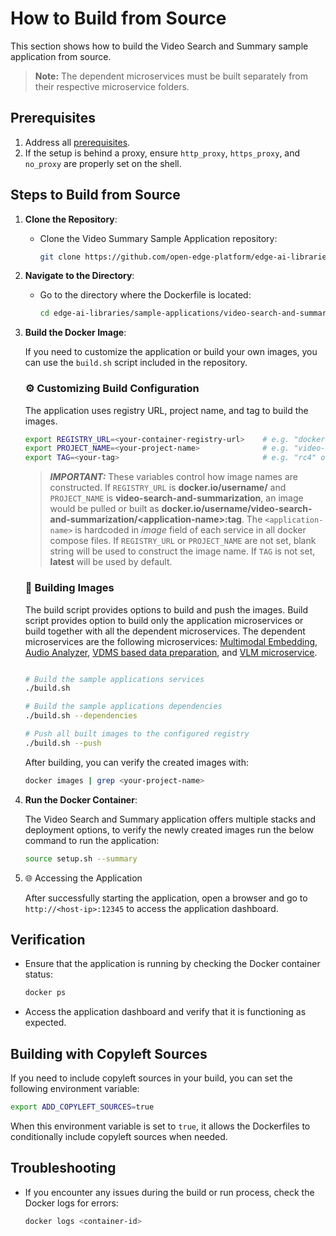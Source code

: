 # How to Build from Source

This section shows how to build the Video Search and Summary sample application from source.

> **Note:** The dependent microservices must be built separately from their respective microservice folders.

## Prerequisites

1. Address all [prerequisites](./get-started.md#-prerequisites).
2. If the setup is behind a proxy, ensure `http_proxy`, `https_proxy`, and `no_proxy` are properly set on the shell.

## Steps to Build from Source

1. **Clone the Repository**:
    - Clone the Video Summary Sample Application repository:
      ```bash
      git clone https://github.com/open-edge-platform/edge-ai-libraries.git
      ```

2. **Navigate to the Directory**:
    - Go to the directory where the Dockerfile is located:
      ```bash
      cd edge-ai-libraries/sample-applications/video-search-and-summarization
      ```

3. **Build the Docker Image**:

    If you need to customize the application or build your own images, you can use the `build.sh` script included in the repository.

    ### ⚙️ Customizing Build Configuration

    The application uses registry URL, project name, and tag to build the images.

      ```bash
      export REGISTRY_URL=<your-container-registry-url>    # e.g. "docker.io/username/"
      export PROJECT_NAME=<your-project-name>              # e.g. "video-search-and-summarization"
      export TAG=<your-tag>                                # e.g. "rc4" or "latest"
      ```

    > **_IMPORTANT:_** These variables control how image names are constructed. If `REGISTRY_URL` is **docker.io/username/** and `PROJECT_NAME` is **video-search-and-summarization**, an image would be pulled or built as **docker.io/username/video-search-and-summarization/\<application-name>:tag**. The `<application-name>` is hardcoded in _image_ field of each service in all docker compose files. If `REGISTRY_URL` or `PROJECT_NAME` are not set, blank string will be used to construct the image name. If `TAG` is not set, **latest** will be used by default.

    ### 🔨 Building Images

    The build script provides options to build and push the images. Build script provides option to build only the application microservices or build together with all the dependent microservices. The dependent microservices are the following microservices: [Multimodal Embedding](../../../../microservices/multimodal-embedding-serving/), [Audio Analyzer](../../../../microservices/audio-analyzer/), [VDMS based data preparation](../../../../microservices/visual-data-preparation-for-retrieval/vdms/), and [VLM microservice](../../../../microservices/vlm-openvino-serving/). 

    ```bash

    # Build the sample applications services
    ./build.sh 

    # Build the sample applications dependencies
    ./build.sh --dependencies

    # Push all built images to the configured registry
    ./build.sh --push
    ```

    After building, you can verify the created images with:

    ```bash
    docker images | grep <your-project-name>
    ```


4. **Run the Docker Container**:

    The Video Search and Summary application offers multiple stacks and deployment options, to verify the newly created images run the below command to run the application:

    ```bash
    source setup.sh --summary
    ```

5. 🌐 Accessing the Application

    After successfully starting the application, open a browser and go to `http://<host-ip>:12345` to access the application dashboard.

## Verification

- Ensure that the application is running by checking the Docker container status:
  ```bash
  docker ps
  ```
- Access the application dashboard and verify that it is functioning as expected.

## Building with Copyleft Sources

If you need to include copyleft sources in your build, you can set the following environment variable:

```bash
export ADD_COPYLEFT_SOURCES=true
```

When this environment variable is set to `true`, it allows the Dockerfiles to conditionally include copyleft sources when needed.

## Troubleshooting

- If you encounter any issues during the build or run process, check the Docker logs for errors:
  ```bash
  docker logs <container-id>
  ```
